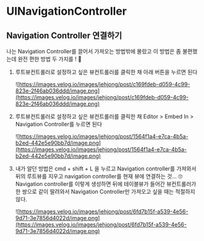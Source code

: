 # UINavigationController

## Navigation Controller 연결하기

나는 Navigation Controller를 끌어서 가져오는 방법밖에 몰랐고 이 방법은 좀 불편했는데 완전 편한 방법 두 가지를 ! 🥳

1. 루트뷰컨트롤러로 설정하고 싶은 뷰컨트롤러를 클릭한 채 아래 버튼을 누르면 된다

    ![https://images.velog.io/images/jehjong/post/c169fdeb-d059-4c99-823e-2f46ab036ddd/image.png](https://images.velog.io/images/jehjong/post/c169fdeb-d059-4c99-823e-2f46ab036ddd/image.png)

2. 루트뷰컨트롤러로 설정하고 싶은 뷰컨트롤러를 클릭한 채 Editor > Embed In > Navigation Controller를 누르면 된다

    ![https://images.velog.io/images/jehjong/post/1564f1a4-e7ca-4b5a-b2ed-442e5e90bb7d/image.png](https://images.velog.io/images/jehjong/post/1564f1a4-e7ca-4b5a-b2ed-442e5e90bb7d/image.png)

3. 내가 알던 방법은 cmd + shift + L 을 누르고 Navigation controller를 가져와서 뒤의 루트뷰를 지우고 navigation controller를 현재 뷰에 연결하는 것... 🙄  Navigation controller를 이렇게 생성하면 뒤에 테이블뷰가 들어간 뷰컨트롤러가 한 쌍으로 같이 딸려와서 Navigation Controller만 가져오고 싶을 때는 적절하지 않다.

    ![https://images.velog.io/images/jehjong/post/6fd7b15f-a539-4e56-9d71-3e7856d4022d/image.png](https://images.velog.io/images/jehjong/post/6fd7b15f-a539-4e56-9d71-3e7856d4022d/image.png)
